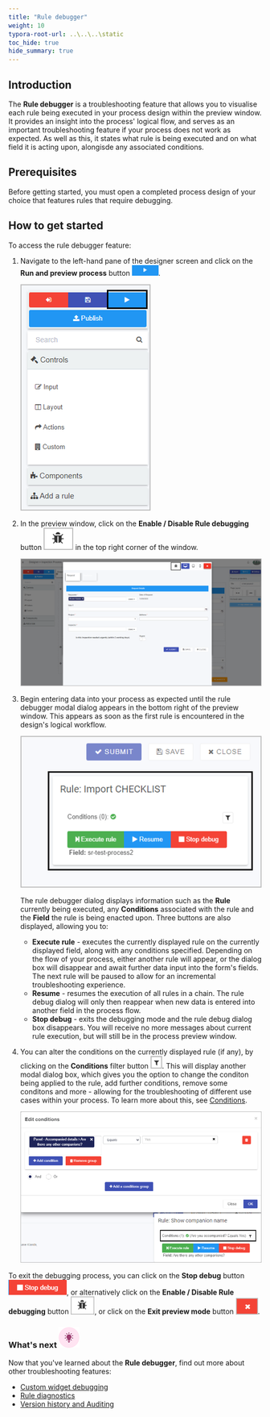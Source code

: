 ```yaml
---
title: "Rule debugger"
weight: 10
typora-root-url: ..\..\..\static
toc_hide: true
hide_summary: true
---
```


## Introduction

The **Rule debugger** is a troubleshooting feature that allows you to visualise each rule being executed in your process design within the preview window. It provides an insight into the process' logical flow, and serves as an important troubleshooting feature if your process does not work as expected. As well as this, it  states what rule is being executed and on what field it is acting upon, alongisde any associated conditions.



## Prerequisites

Before getting started, you must open a completed process design of your choice that features rules that require debugging.



## How to get started

To access the rule debugger feature:

1. Navigate to the left-hand pane of the designer screen and click on the **Run and preview process** button <img src="/images/preview.png" alt="run and preview process button" style="zoom:150%;" />.

   ![Left hand pane clicking the preview button](/images/preview-process-left-hand-pane.png)

2. In the preview window, click on the **Enable / Disable Rule debugging** button ![rule debugger button](/images/rule-debugger-btn.png) in the top right corner of the window.

   <img src="/images/rule-debugger-preview2.png" alt="rule debugger in the preview window" style="zoom:80%;" />

3. Begin entering data into your process as expected until the rule debugger modal dialog appears in the bottom right of the preview window. This appears as soon as the first rule is encountered in the design's logical workflow.

   ![Rule debugger dialog box](/images/rule-debugger-modal.png)

   The rule debugger dialog displays information such as the **Rule** currently being executed, any **Conditions** associated with the rule and the **Field** the rule is being enacted upon. Three buttons are also displayed, allowing you to:

   * **Execute rule** - executes the currently displayed rule on the currently displayed field, along with any conditions specified. Depending on the flow of your process, either another rule will appear, or the dialog box will disappear and await further data input into the form's fields. The next rule will be paused to allow for an incremental troubleshooting experience.
   * **Resume** - resumes the execution of all rules in a chain. The rule debug dialog will only then reappear when new data is entered into another field in the process flow.
   * **Stop debug** - exits the debugging mode and the rule debug dialog box disappears. You will receive no more messages about current rule execution, but will still be in the process preview window.

4. You can alter the conditions on the currently displayed rule (if any), by clicking on the **Conditions** filter button ![Conditions filter button image](/images/conditions-filter-btn.png). This will display another modal dialog box, which gives you the option to change the conditon being applied to the rule, add further conditions, remove some conditons and more - allowing for the troubleshooting of different use cases within your process. To learn more about this, see [Conditions](/docs/platform/rules/general/add-conditions/).

   ![Conditions dialog for rule debugger](/images/rule-debugger-conditions.png)



To exit the debugging process, you can click on the **Stop debug** button ![stop debug button](/images/stop-debug-btn.png), or alternatively click on the **Enable / Disable Rule debugging** button <img src="/images/rule-debugger-btn.png" alt="rule debugger button" style="zoom:80%;" />, or click on the **Exit preview mode** button <img src="/images/exit-preview-window-btn.png" alt="exit window preview button" style="zoom:80%;" />.



### What's next  ![Idea icon](/images/18.png) ###

Now that you've learned about the **Rule debugger**, find out more about other troubleshooting features:

- [Custom widget debugging](/docs/troubleshooting/custom-widget-debugging/)
- [Rule diagnostics](/docs/troubleshooting/rule-diagnostics/)
- [Version history and Auditing](/docs/troubleshooting/version-history-and-auditing)